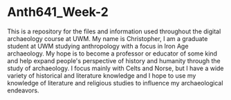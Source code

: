 # Anth641_Week-2
This is a repository for the files and information used throughout the digital archaeology course at UWM. 
My name is Christopher, I am a graduate student at UWM studying anthropology with a focus in Iron Age archaeology. My hope is to become a professor or educator of some kind and help expand people's perspective of history and humanity through the study of archaeology. I focus mainly with Celts and Norse, but I have a wide variety of historical and literature knowledge and I hope to use my knowledge of literature and religious studies to influence my archaeological endeavors. 
